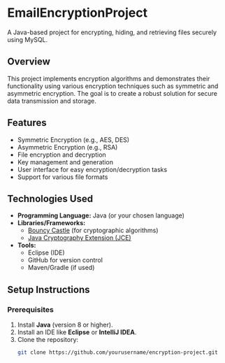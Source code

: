 # EmailEncryptionProject
A Java-based project for encrypting, hiding, and retrieving files securely using MySQL.


## Overview
This project implements encryption algorithms and demonstrates their functionality using various encryption techniques such as symmetric and asymmetric encryption. The goal is to create a robust solution for secure data transmission and storage.

## Features
- Symmetric Encryption (e.g., AES, DES)
- Asymmetric Encryption (e.g., RSA)
- File encryption and decryption
- Key management and generation
- User interface for easy encryption/decryption tasks
- Support for various file formats

## Technologies Used
- **Programming Language:** Java (or your chosen language)
- **Libraries/Frameworks:** 
  - [Bouncy Castle](https://www.bouncycastle.org/) (for cryptographic algorithms) 
  - [Java Cryptography Extension (JCE)](https://www.oracle.com/java/technologies/java-cryptography-extension-jce.html)
- **Tools:** 
  - Eclipse (IDE)
  - GitHub for version control
  - Maven/Gradle (if used)

## Setup Instructions
### Prerequisites
1. Install **Java** (version 8 or higher).
2. Install an IDE like **Eclipse** or **IntelliJ IDEA**.
3. Clone the repository:
   ```bash
   git clone https://github.com/yourusername/encryption-project.git
